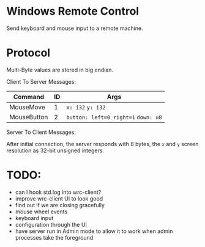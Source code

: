 # Windows Remote Control

Send keyboard and mouse input to a remote machine.

# Protocol

Multi-Byte values are stored in big endian.

Client To Server Messages:

| Command     | ID | Args             |
|-------------|----|------------------|
| MouseMove   | 1  | `x: i32` `y: i32` |
| MouseButton | 2 | `button: left=0 right=1` `down: u8` |

Server To Client Messages:

After initial connection, the server responds with 8 bytes, the `x` and `y` screen resolution as 32-bit unsigned integers.

# TODO:

* can I hook std.log into wrc-client?
* improve wrc-client UI to look good
* find out if we are closing gracefully
* mouse wheel events
* keyboard input
* configuration through the UI
* have server run in Admin mode to allow it to work when admin processes take the foreground
